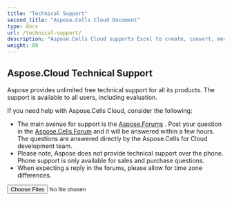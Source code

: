 ```yaml
---
title: "Technical Support"
second_title: "Aspose.Cells Cloud Document"
type: docs
url: /technical-support/
description: "Aspose.Cells Cloud supports Excel to create, convert, merge, split, protected, inner object operation, and so on."
weight: 80
---
```


## **Aspose.Cloud Technical Support**
Aspose provides unlimited free technical support for all its products. The support is available to all users, including evaluation.

If you need help with Aspose.Cells Cloud, consider the following:

- The main avenue for support is the [Aspose.Forums](http://forum.aspose.cloud/) . Post your question in the [Aspose.Cells Forum](https://forum.aspose.cloud/c/cells) and it will be answered within a few hours. The questions are answered directly by the Aspose.Cells for Cloud development team.
- Please note, Aspose does not provide technical support over the phone. Phone support is only available for sales and purchase questions.
- When expecting a reply in the forums, please allow for time zone differences.




<input type="file" class="uploadfileinput" id="UploadFileInput-1981918578539790" name="UploadFileInput-1981918578539790" title="" accept=".xls,.xlsx,.xlsm,.xlsb,.ods,.csv,.tsv,.html,.mht,.mhtml,.json" multiple="true">

<script>
function test(){
alert('test')
}
test()
</script>
